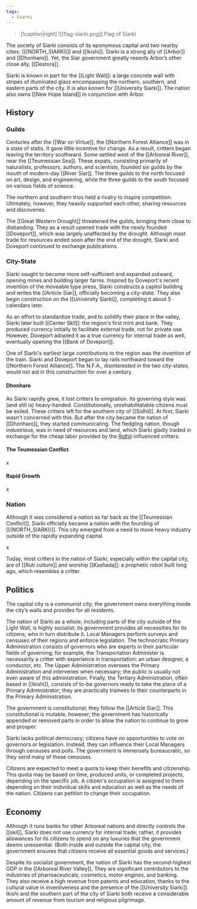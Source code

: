 ```yaml
---
tags:
  - Siarki
---
```

> [!caption|right]
> ![[flag-siarki.png]]
> Flag of Siarki

The society of Siarki consists of its eponymous capital and two nearby cities: [[{NORTH_SIARKI}]] and [[Ikishi]]. Siarki is a strong ally of [[Arbor]] and [[Dhonharo]]. Yet, the Siar government greatly resents Arbor’s other close ally, [[Destora]].

Siarki is known in part for the [[Light Wall]]: a large concrete wall with stripes of illuminated glass encompassing the northern, southern, and eastern parts of the city. It is also known for [[University Siarki]]. The nation also owns [[New Hope Island]] in conjunction with Arbor.
## History
### Guilds
Centuries after the [[War on Virtue]], the [[Northern Forest Alliance]] was in a state of statis. It gave little incentive for change. As a result, critters began leaving the territory southward. Some settled west of the [[Arboreal River]], near the [[Teumessian Sea]]. These expats, consisting primarily of naturalists, professors, authors, and scientists, founded six guilds by the mouth of modern-day [[River Siar]]. The three guilds to the north focused on art, design, and engineering, while the three guilds to the south focused on various fields of science.

The northern and southern trios held a rivalry to inspire competition. Ultimately, however, they heavily supported each other, sharing resources and discoveries.

The [[Great Western Drought]] threatened the guilds, bringing them close to disbanding. They as a result opened trade with the newly founded [[Doveport]], which was largely unaffected by the drought. Although most trade for resources ended soon after the end of the drought, Siarki and Doveport continued to exchange publications.
### City-State
Siarki sought to become more self-sufficient and expanded outward, opening mines and building larger farms. Inspired by Doveport's recent invention of the moveable type press, Siarki constructs a capitol building and writes the [[Article Siar]], officially becoming a city-state. They also begin construction on the [[University Siarki]], completing it about 5 calendars later.

As an effort to standardize trade, and to solidify their place in the valley, Siarki later built [[Center Skil]]: the region's first mint and bank. They produced currency initially to facilitate external trade, not for private use. However, Doveport adopted it as a true currency for internal trade as well, eventually opening the [[Bank of Doveport]].

One of Siarki's earliest large contributions to the region was the invention of the train. Siarki and Doveport began to lay rails northward toward the [[Northern Forest Alliance]]. The N.F.A., disinterested in the two city-states, would not aid in this construction for over a century.
#### Dhonharo
As Siarki rapidly grew, it lost critters to emigration. Its governing style was (and still is) heavy-handed. Constitutionally, unrehabilitatable citizens must be exiled. These critters left for the southern city of [[Sidhil]]. At first, Siarki wasn't concerned with this. But after the city became the nation of [[Dhonharo]], they started communicating. The fledgling nation, though industrious, was in need of resources and land, which Siarki gladly traded in exchange for the cheap labor provided by the [Ridhil](Ridhil%20Culture.md)-influenced critters.
#### The Teumessian Conflict
x
#### Rapid Growth
x
### Nation
Although it was considered a nation as far back as the [[Teumessian Conflict]], Siarki officially became a nation with the founding of [[{NORTH_SIARKI}]]. This city emerged from a need to move heavy industry outside of the rapidly expanding capital.

x

Today, most critters in the nation of Siarki, especially within the capital city, are of [[Ruti culture]] and worship [[Kashada]]: a prophetic robot built long ago, which resembles a critter.
## Politics
The capital city is a communist city; the government owns everything inside the city’s walls and provides for all residents.

The nation of Siarki as a whole, including parts of the city outside of the Light Wall, is highly socialist; its government provides all necessities for its citizens, who in turn distribute it. Local Managers perform surveys and censuses of their regions and enforce legislation. The technocratic Primary Administration consists of governors who are experts in their particular fields of governing; for example, the Transportation Administer is necessarily a critter with experience in transportation: an urban designer, a conductor, etc. The Upper Administration oversees the Primary Administration and intervenes when necessary; the public is usually not even aware of this administration. Finally, the Tertiary Administration, often based in [[Ikishi]], consists of to-be governors ready to take the place of a Primary Administrator; they are practically trainees to their counterparts in the Primary Administration.

The government is constitutional; they follow the [[Article Siar]]. This constitutional is mutable, however; the government has historically appended or removed parts in order to allow the nation to continue to grow and prosper.

Siarki lacks political democracy; citizens have no opportunities to vote on governors or legislation. Instead, they can influence their Local Managers through censuses and polls. The government is immensely bureaucratic, so they send many of these censuses.

Citizens are expected to meet a quota to keep their benefits and citizenship. This quota may be based on time, produced units, or completed projects, depending on the specific job. A citizen's occupation is assigned to them depending on their individual skills and education as well as the needs of the nation. Citizens can petition to change their occupation.
## Economy
Although it runs banks for other Arboreal nations and directly controls the [[skil]], Siarki does not use currency for internal trade; rather, it provides allowances for its citizens to spend on any luxuries that the government deems unessential. (Both inside and outside the capital city, the government ensures that citizens receive all essential goods and services.)

Despite its socialist government, the nation of Siarki has the second-highest GDP in the [[Arboreal River Valley]]. They are significant contributors to the industries of pharmaceuticals, cosmetics, motor engines, and banking. They also receive a high revenue from patents and education, thanks to the cultural value in inventiveness and the presence of the [[University Siarki]]. Ikishi and the southern part of the city of Siarki both receive a considerable amount of revenue from tourism and religious pilgrimage.